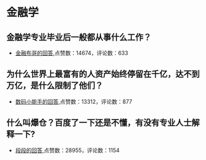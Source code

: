 #  金融学 
## 金融学专业毕业后一般都从事什么工作？
- [金融布哥的回答](https://www.zhihu.com/question/307013935/answer/1245494183),点赞数：14674，评论数：633
## 为什么世界上最富有的人资产始终停留在千亿，达不到万亿，是什么限制了他们？
- [数码小能手的回答](https://www.zhihu.com/question/333567142/answer/762706242),点赞数：13312，评论数：877
## 什么叫爆仓？百度了一下还是不懂，有没有专业人士解释一下?
- [段段的回答](https://www.zhihu.com/question/445888287/answer/1745726913),点赞数：28955，评论数：1154

